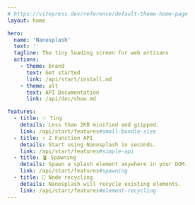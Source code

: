 ```yaml
---
# https://vitepress.dev/reference/default-theme-home-page
layout: home

hero:
  name: 'Nanosplash'
  text: ''
  tagline: The tiny loading screen for web artisans
  actions:
    - theme: brand
      text: Get started
      link: /api/start/install.md
    - theme: alt
      text: API Documentation
      link: /api/doc/show.md

features:
  - title: ✨ Tiny
    details: Less than 2KB minified and gzipped.
    link: /api/start/features#small-bundle-size
  - title: ✌️ 2 Function API
    details: Start using Nanosplash in seconds.
    link: /api/start/features#simple-api
  - title: 🪴 Spawning
    details: Spawn a splash element anywhere in your DOM.
    link: /api/start/features#spawning
  - title: 🚀 Node recycling
    details: Nanosplash will recycle existing elements.
    link: /api/start/features#element-recycling
---
```

